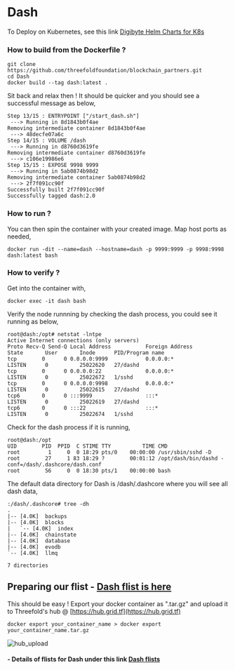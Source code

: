 # Dash

To Deploy on Kubernetes, see this link  [Digibyte Helm Charts for K8s](helm)

### How to build from the Dockerfile ?

```
git clone https://github.com/threefoldfoundation/blockchain_partners.git
cd Dash
docker build --tag dash:latest .
```
Sit back and relax then ! It should be quicker and you should see a successful message as below,

```
Step 13/15 : ENTRYPOINT ["/start_dash.sh"]
 ---> Running in 8d1843b0f4ae
Removing intermediate container 8d1843b0f4ae
 ---> 48decfe07a6c
Step 14/15 : VOLUME /dash
 ---> Running in d8760d3619fe
Removing intermediate container d8760d3619fe
 ---> c106e19986e6
Step 15/15 : EXPOSE 9998 9999
 ---> Running in 5ab0874b98d2
Removing intermediate container 5ab0874b98d2
 ---> 2f7f091cc90f
Successfully built 2f7f091cc90f
Successfully tagged dash:2.0
```

### How to run ?

You can then spin the container with your created image. Map host ports as needed,

```docker run -dit --name=dash --hostname=dash -p 9999:9999 -p 9998:9998 dash:latest bash```
 
### How to verify ?

Get into the container with,

```docker exec -it dash bash```

Verify the node runnning by checking the dash process, you could see it running as below,

```
root@dash:/opt# netstat -lntpe
Active Internet connections (only servers)
Proto Recv-Q Send-Q Local Address           Foreign Address         State       User       Inode      PID/Program name
tcp        0      0 0.0.0.0:9999            0.0.0.0:*               LISTEN      0          25022620   27/dashd
tcp        0      0 0.0.0.0:22              0.0.0.0:*               LISTEN      0          25022672   1/sshd
tcp        0      0 0.0.0.0:9998            0.0.0.0:*               LISTEN      0          25022615   27/dashd
tcp6       0      0 :::9999                 :::*                    LISTEN      0          25022619   27/dashd
tcp6       0      0 :::22                   :::*                    LISTEN      0          25022674   1/sshd
```

Check for the dash process if it is running,
```
root@dash:/opt
UID        PID  PPID  C STIME TTY          TIME CMD
root         1     0  0 18:29 pts/0    00:00:00 /usr/sbin/sshd -D
root        27     1 83 18:29 ?        00:01:12 /opt/dash/bin/dashd -conf=/dash/.dashcore/dash.conf
root        56     0  0 18:30 pts/1    00:00:00 bash
```

The default data directory for Dash is /dash/.dashcore where you will see all dash data,

```
:/dash/.dashcore# tree -dh
.
|-- [4.0K]  backups
|-- [4.0K]  blocks
|   `-- [4.0K]  index
|-- [4.0K]  chainstate
|-- [4.0K]  database
|-- [4.0K]  evodb
`-- [4.0K]  llmq

7 directories
```
## Preparing our flist - [Dash flist is here](flist.md)

This should be easy ! Export your docker container as ".tar.gz" and upload it to Threefold's hub @ [https://hub.grid.tf](https://hub.grid.tf)

```docker export your_container_name > docker export your_container_name.tar.gz```

![hub_upload](images/upload_hub.jpg)

#### - Details of flists for Dash under this link [Dash flists](flist.md)

